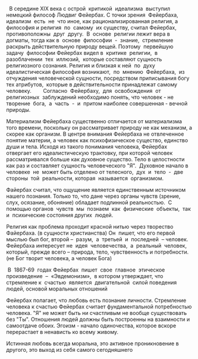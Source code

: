   В середине XIX века с острой  критикой  идеализма  выступил  немецкий философ Людвиг Фейербах. С точки зрения  Фейербаха,  идеализм  есть  не  что иное, как рационализированная религия, а философия и религия  по  самому  их существу, считал Фейербах,  противоположны  друг  другу.  В  основе  религии лежит вера в догматы, тогда как в  основе  философии  -  знание,  стремление раскрыть действительную природу вещей. Поэтому  первейшую  задачу  философии Фейербах видел в  критике  религии,  в  разоблачении  тех  иллюзий,  которые составляют сущность религиозного сознания. Религия и близкая к ней  по  духу идеалистическая философия возникают,  по  мнению  Фейербаха,  из  отчуждения человеческой сущности, посредством приписывания богу тех атрибутов,  которые в действительности принадлежат самому человеку.        Согласно  Фейербаху,  для  освобождения  от  религиозных  заблуждений необходимо понять, что человек - не  творение  бога,  а  часть  -  и  притом наиболее совершенная - вечной природы.

Материализм Фейербаха существенно отличается от материализма того времени, поскольку он рассматривает природу не как механизм, а скорее как организм.
В центре внимания Фейербаха не отвлеченное понятие материи, а человек как психофизическое существо, единство души и тела. Исходя из такого понимания человека, Фейербах отвергает его идеалистическую трактовку, при которой человек рассматривался больше как духовное существо. 
Тело в целостности как раз и составляет сущность человеческого "Я".  Духовное начало в человеке  не  может быть отделено от телесного,  дух  и  тело  -  две  стороны  той  реальности, которая  называется  организмом.

Файербах считал, что ощущение является единственным источником нашего познания. Только то, что дане через органы чувств (зрение, слух, осязание, обоняние) обладает подлинной реальностью.  С  помощью органов  чувств  мы  познаем  как  физические  объекты,  так  и  психические состояния других  людей.

Религия как проблема проходит красной нитью через творество Файербаха.  (в сущности христианства) Он  пишет, что его первой мыслью был бог, второй –  разум,  а  третьей  и  последней  – человек. Фейербаха интересует не  идея  человечества,  а  реальный  человек, который, прежде всего – природа, тело, чувственность и потребности. (не Бог творит человека, а человек Бога) 

 В  1867-69  годах Фейербах  пишет  свое  главное  этическое  произведение  –  «Эвдемонизм»,  в котором утверждает, что стремление к  счастью  является  двигательной  силой поведения людей, основой моральных отношений

Фейербах полагает, что любовь есть познание личности. Стремление человека к счастью Фейербах считает фундаментальной потребностью человека. "Я" не может быть ни счастливым не вообще существовать без "Ты". Отношения людей должны быть построенны на взаимности и самоотдаче обоих. Эгоизм - начало одиночества, которое вскоре перерастает в ненависть ко всему живому. 

Истинная любовь всегда моральна, это активное проникновение в другого, это выход из себя самого сегодняшнего



